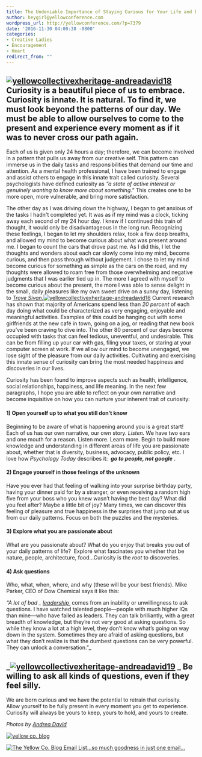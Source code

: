 ```yaml
---
title: The Undeniable Importance of Staying Curious for Your Life and Business
author: heygirl@yellowconference.com
wordpress_url: http://yellowconference.com/?p=7379
date: '2016-11-30 04:00:38 -0800'
categories:
- Creative Ladies
- Encouragement
- Heart
redirect_from: ""
---
```


## [![yellowcollectivexheritage-andreadavid18](https://s3.amazonaws.com/yellow-files/blog/2016/11/YellowCollectivexHeritage-AndreaDavid18.jpg)](https://s3.amazonaws.com/yellow-files/blog/2016/11/YellowCollectivexHeritage-AndreaDavid18.jpg)Curiosity is a beautiful piece of us to embrace. Curiosity is innate. It is natural. To find it, we must look beyond the patterns of our day. We must be able to allow ourselves to come to the present and experience every moment as if it was to never cross our path again.

Each of us is given only 24 hours a day; therefore, we can become involved in a pattern that pulls us away from our creative self. This pattern can immerse us in the daily tasks and responsibilities that demand our time and attention. As a mental health professional, I have been trained to engage and assist others to engage in this innate trait called curiosity. Several psychologists have defined curiosity as _“a state of active interest or genuinely wanting to know more about something.”_ This creates one to be more open, more vulnerable, and bring more satisfaction.

The other day as I was driving down the highway, I began to get anxious of the tasks I hadn't completed yet. It was as if my mind was a clock, ticking away each second of my 24 hour day. I knew if I continued this train of thought, it would only be disadvantageous in the long run. Recognizing these feelings, I began to let my shoulders relax, took a few deep breaths, and allowed my mind to become curious about what was present around me. I began to count the cars that drove past me. As I did this, I let the thoughts and wonders about each car slowly come into my mind, become curious, and then pass through without judgement. I chose to let my mind become curious for something as simple as the cars on the road, and my thoughts were allowed to roam free from those overwhelming and negative judgments that I was earlier tied up in. The more I agreed with myself to become curious about the present, the more I was able to sense delight in the small, daily pleasures like my own sweet drive on a sunny day, listening to _[Troye Sivan.](http://www.troyesivan.com/)_[![yellowcollectivexheritage-andreadavid16](https://s3.amazonaws.com/yellow-files/blog/2016/11/YellowCollectivexHeritage-AndreaDavid16.jpg)](https://s3.amazonaws.com/yellow-files/blog/2016/11/YellowCollectivexHeritage-AndreaDavid16.jpg) Current research has shown that majority of Americans spend less than _20 percent_ of each day doing what could be characterized as very engaging, enjoyable and meaningful activities. Examples of this could be hanging out with some girlfriends at the new café in town, going on a jog, or reading that new book you’ve been craving to dive into. The other 80 percent of our days become occupied with tasks that can feel tedious, uneventful, and undesirable. This can be from filling up your car with gas, filing your taxes, or staring at your computer screen at work. If we allow our mind to become unengaged, we lose sight of the pleasure from our daily activities. Cultivating and exercising this innate sense of curiosity can bring the most needed happiness and discoveries in our lives.

Curiosity has been found to improve aspects such as health, intelligence, social relationships, happiness, and life meaning. In the next few paragraphs, I hope you are able to reflect on your own narrative and become inquisitive on how you can nurture your inherent trait of curiosity:

#### 1) **Open yourself up to what you still don’t know**

Beginning to be aware of what is happening around you is a great start! Each of us has our own narrative, our own story. _Listen._ We have two ears and one mouth for a reason. Listen more. Learn more. Begin to build more knowledge and understanding in different areas of life you are passionate about, whether that is diversity, business, advocacy, public policy, etc. I love how _Psychology Today_ describes it:  _**go to people, not google**_ .

#### 2) **Engage yourself in those feelings of the unknown**

Have you ever had that feeling of walking into your surprise birthday party, having your dinner paid for by a stranger, or even receiving a random high five from your boss who you knew wasn’t having the best day? What did you feel after? Maybe a little bit of joy? Many times, we can discover this feeling of pleasure and true happiness in the surprises that jump out at us from our daily patterns. Focus on both the puzzles and the mysteries.

#### 3) **Explore what you are passionate about**

What are you passionate about? What do you enjoy that breaks you out of your daily patterns of life?  Explore what fascinates you whether that be nature, people, architecture, food...Curiosity is the _root_ to discoveries.

#### 4) **Ask questions**

Who, what, when, where, and why (these will be your best friends). Mike Parker, CEO of Dow Chemical says it like this:

_“A lot of bad _ [_leadership_ ](https://www.psychologytoday.com/basics/leadership)_ comes from an inability or unwillingness to ask questions. I have watched talented people—people with much higher IQs than mine—who have failed as leaders. They can talk brilliantly, with a great breadth of knowledge, but they’re not very good at asking questions. So while they know a lot at a high level, they don’t know what’s going on way down in the system. Sometimes they are afraid of asking questions, but what they don’t realize is that the dumbest questions can be very powerful. They can unlock a conversation.”_

## _[![yellowcollectivexheritage-andreadavid19](https://s3.amazonaws.com/yellow-files/blog/2016/11/YellowCollectivexHeritage-AndreaDavid19.jpg)](https://s3.amazonaws.com/yellow-files/blog/2016/11/YellowCollectivexHeritage-AndreaDavid19.jpg) _ Be willing to ask all kinds of questions, even if they feel silly.

We are born curious and we have the potential to retrain that curiosity. Allow yourself to be fully present in every moment you get to experience. Curiosity will always be yours to keep, yours to hold, and yours to create.

_Photos by [Andrea David](http://andreadavid.co/)_

[![yellow co. blog](https://s3.amazonaws.com/yellow-files/blog/2015/12/kristitriplett.jpg)](https://endearingtraveler.wordpress.com/)

[![The Yellow Co. Blog Email List...so much goodness in just one email...](https://s3.amazonaws.com/yellow-files/blog/2016/07/EMAIL-LIST.png)](http://yellowconference.us3.list-manage2.com/subscribe?u=3f8e45f74e0653e404965e2ef&id=7cb1ced4ff)
